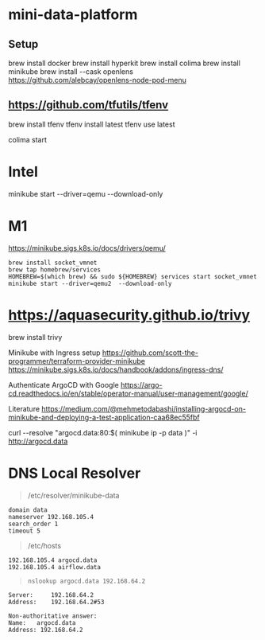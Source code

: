 # mini-data-platform

## Setup

brew install docker
brew install hyperkit
brew install colima
brew install minikube
brew install --cask openlens
https://github.com/alebcay/openlens-node-pod-menu

## https://github.com/tfutils/tfenv

brew install tfenv
tfenv install latest
tfenv use latest

colima start
# Intel
minikube start --driver=qemu --download-only
# M1
https://minikube.sigs.k8s.io/docs/drivers/qemu/

```
brew install socket_vmnet
brew tap homebrew/services
HOMEBREW=$(which brew) && sudo ${HOMEBREW} services start socket_vmnet
minikube start --driver=qemu2  --download-only
```
# https://aquasecurity.github.io/trivy
brew install trivy

Minikube with Ingress setup
https://github.com/scott-the-programmer/terraform-provider-minikube
https://minikube.sigs.k8s.io/docs/handbook/addons/ingress-dns/

Authenticate ArgoCD with Google
https://argo-cd.readthedocs.io/en/stable/operator-manual/user-management/google/

Literature
https://medium.com/@mehmetodabashi/installing-argocd-on-minikube-and-deploying-a-test-application-caa68ec55fbf

curl --resolve "argocd.data:80:$( minikube ip -p data )" -i http://argocd.data

# DNS Local Resolver

> /etc/resolver/minikube-data

```
domain data
nameserver 192.168.105.4
search_order 1
timeout 5
```

> /etc/hosts

```
192.168.105.4 argocd.data
192.168.105.4 airflow.data
```

> `nslookup argocd.data 192.168.64.2`

```
Server:		192.168.64.2
Address:	192.168.64.2#53

Non-authoritative answer:
Name:	argocd.data
Address: 192.168.64.2
```
